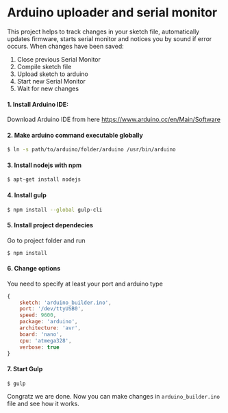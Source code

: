# Arduino uploader and serial monitor

This project helps to track changes in your sketch file, automatically updates firmware, starts serial monitor and notices you by sound if error occurs. When changes have been saved:

 1. Close previous Serial Monitor
 2. Compile sketch file
 3. Upload sketch to arduino
 4. Start new Serial Monitor
 5. Wait for new changes


#### 1. Install Arduino IDE:

Download Arduino IDE from here https://www.arduino.cc/en/Main/Software

#### 2. Make arduino command executable globally

```sh
$ ln -s path/to/arduino/folder/arduino /usr/bin/arduino
```

#### 3. Install nodejs with npm

```sh
$ apt-get install nodejs
```

#### 4. Install gulp

```sh
$ npm install --global gulp-cli
```

#### 5. Install project dependecies

Go to project folder and run 

```sh
$ npm install
```

#### 6. Change options

You need to specify at least your port and arduino type

```js
{
    sketch: 'arduino_builder.ino',
    port: '/dev/ttyUSB0',
    speed: 9600,
    package: 'arduino',
    architecture: 'avr',
    board: 'nano',
    cpu: 'atmega328',
    verbose: true
}
```

#### 7. Start Gulp 

```sh
$ gulp
```

Congratz we are done. Now you can make changes in `arduino_builder.ino` file and see how it works.
